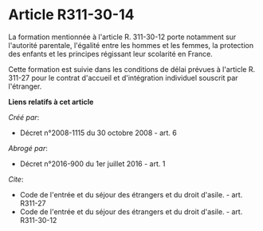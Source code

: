 # Article R311-30-14

La formation mentionnée à l'article R. 311-30-12 porte notamment sur l'autorité parentale, l'égalité entre les hommes et les
femmes, la protection des enfants et les principes régissant leur scolarité en France. 

Cette formation est suivie dans les conditions de délai prévues à l'article R. 311-27 pour le contrat d'accueil et
d'intégration individuel souscrit par l'étranger.

**Liens relatifs à cet article**

_Créé par_:

  - Décret n°2008-1115 du 30 octobre 2008 - art. 6

_Abrogé par_:

  - Décret n°2016-900 du 1er juillet 2016 - art. 1

_Cite_:

  - Code de l'entrée et du séjour des étrangers et du droit d'asile. - art. R311-27
  - Code de l'entrée et du séjour des étrangers et du droit d'asile. - art. R311-30-12
